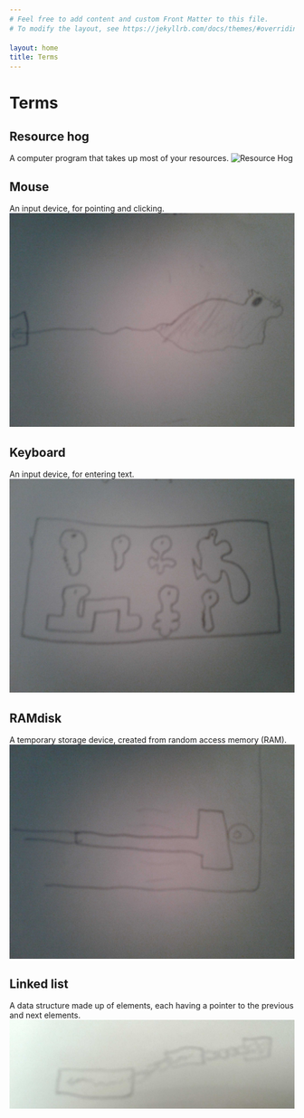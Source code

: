 ```yaml
---
# Feel free to add content and custom Front Matter to this file.
# To modify the layout, see https://jekyllrb.com/docs/themes/#overriding-theme-defaults

layout: home
title: Terms
---
```


# Terms
## Resource hog
A computer program that takes up most of your resources.
![Resource Hog](imgs/rhog.jpg)
## Mouse
An input device, for pointing and clicking.
![Mouse](imgs/mouse.jpg)
## Keyboard
An input device, for entering text.
![Keyboard](imgs/keyboard.jpg)
## RAMdisk
A temporary storage device, created from random access memory (RAM).
![RAMDisk](imgs/ramdisk.jpg)
## Linked list
A data structure made up of elements, each having a pointer to the previous and next elements.
![Linked list](imgs/ll.jpg)
